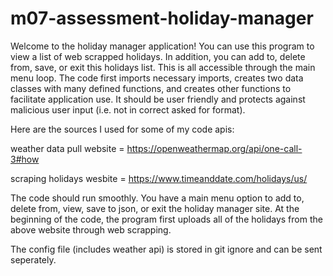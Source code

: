 # m07-assessment-holiday-manager

Welcome to the holiday manager application! You can use this program to view a list of web scrapped holidays. In addition, you can add to, delete from, save, or exit this holidays list. This is all accessible through the main menu loop. The code first imports necessary imports, creates two data classes with many defined functions, and creates other functions to facilitate application use. It should be user friendly and protects against malicious user input (i.e. not in correct asked for format). 


Here are the sources I used for some of my code apis:

weather data pull website = https://openweathermap.org/api/one-call-3#how

scraping holidays wesbite = https://www.timeanddate.com/holidays/us/

The code should run smoothly. You have a main menu option to add to, delete from, view, save to json, or exit the holiday manager site. At the beginning of the code, the program first uploads all of the holidays from the above website through web scrapping. 

The config file (includes weather api) is stored in git ignore and can be sent seperately. 
